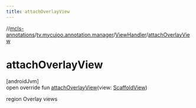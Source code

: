 ```yaml
---
title: attachOverlayView
---
```

//[mcls-annotations](../../../index.html)/[tv.mycujoo.annotation.manager](../index.html)/[ViewHandler](index.html)/[attachOverlayView](attach-overlay-view.html)



# attachOverlayView



[androidJvm]\
open override fun [attachOverlayView](attach-overlay-view.html)(view: [ScaffoldView](../../tv.mycujoo.annotation.widget/-scaffold-view/index.html))



region Overlay views




